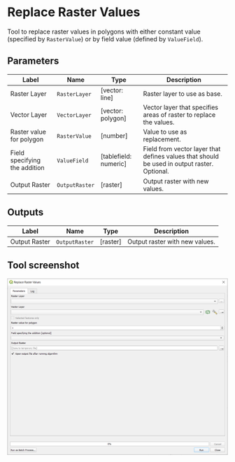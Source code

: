 # Replace Raster Values

Tool to replace raster values in polygons with either constant value (specified by `RasterValue`) or by field value (defined by `ValueField`). 

## Parameters

| Label                         | Name           | Type                  | Description                                                                                 |
| ----------------------------- | -------------- | --------------------- | ------------------------------------------------------------------------------------------- |
| Raster Layer                  | `RasterLayer`  | [vector: line]        | Raster layer to use as base.                                                                |
| Vector Layer                  | `VectorLayer`  | [vector: polygon]     | Vector layer that specifies areas of raster to replace the values.                          |
| Raster value for polygon      | `RasterValue`  | [number]              | Value to use as replacement.                                                                |
| Field specifying the addition | `ValueField`   | [tablefield: numeric] | Field from vector layer that defines values that should be used in output raster. Optional. |
| Output Raster                 | `OutputRaster` | [raster]              | Output raster with new values.                                                              |

## Outputs

| Label         | Name           | Type     | Description                    |
| ------------- | -------------- | -------- | ------------------------------ |
| Output Raster | `OutputRaster` | [raster] | Output raster with new values. |

## Tool screenshot

![Replace Raster Values](../../images/tool_replace_raster_values.png)
	